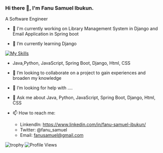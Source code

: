 ### Hi there 👋, I'm Fanu Samuel Ibukun.

A Software Engineer

- 🔭 I'm currently working on Library Management System in Django and Email Application in Spring boot 

- 🌱 I’m currently learning Django

[![My Skills](https://skillicons.dev/icons?i=java,python,html,css,js,postman,react,mysql)](https://skillicons.dev)
- Java,Python, JavaScript, Spring Boot, Django, Html, CSS

- 👯 I’m looking to collaborate on a project to gain experiences and broaden my knowledge

- 🤔 I’m looking for help with ....

- 💬 Ask me about Java, Python, JavaScript, Spring Boot, Django, Html, CSS

- 📫 How to reach me: 
  - LinkendIn: https://www.linkedin.com/in/fanu-samuel-ibukun/
  - Twitter: @fanu_samuel
  - Email: fanusamuel@gmail.com

![trophy](https://github-profile-trophy.vercel.app/?username=Kinsammy&theme=nord)
![Profile Views](https://komarev.com/ghpvc/?username=Kinsammy&color=brightgreen&style=flat-square)

